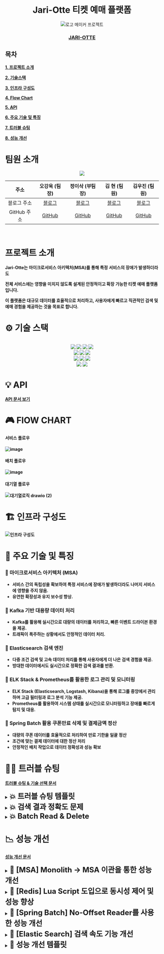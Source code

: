 <div align="center">
  
# Jari-Otte 티켓 예매 플랫폼
![로고 메이커 프로젝트](https://github.com/user-attachments/assets/1d90f74c-168a-4686-a5a7-553d2ea7c46c)<br>
### <Strong>[JARI-OTTE](https://www.jariotte.store/)<Strong>
</div>


## 목차

[1. 프로젝트 소개](#프로젝트-소개)

[2. 기술스택](#-기술-스택)

[3. 인프라 구성도](#-인프라-구성도)

[4. Flow Chart](#-FLOW-CHART)

[5. API](#-api)

[6. 주요 기술 및 특징](#-주요-기술-및-특징)

[7. 트러블 슈팅](#-트러블-슈팅)

[8. 성능 개선](#-성능-개선)

# 팀원 소개
<div align=center> 
<img src="https://github.com/user-attachments/assets/fc09bfec-299e-48ec-8a26-65dd89abdbfd">
</div>

<div align=center> 
  
| 주소       | 오강욱 (팀장)                 | 정이삭 (부팀장)                 | 김 현 (팀원)                  | 김우진 (팀원)                 |
|:------------:|:-----------------------------:|:-----------------------------:|:-----------------------------:|:-----------------------------:|
| 블로그 주소      | [블로그](https://velog.io/@kanguk_o/posts) | [블로그](https://velog.io/@isdev7057/posts) | [블로그](https://hyun-my-it-blog.tistory.com/) | [블로그](https://velog.io/@boom3652/posts) |
| GitHub 주소     | [GitHub](https://github.com/KangWookOh) | [GitHub](https://github.com/golden-hamster) | [GitHub](https://github.com/ican0422) | [GitHub](https://github.com/Woojin1123) |

</div>
<Br>

# 프로젝트 소개
Jari-Otte는 <Strong>마이크로서비스 아키텍처(MSA)</Strong>를 통해 특정 서비스의 장애가 발생하더라도

전체 서비스에는 영향을 미치지 않도록 설계된 안정적이고 확장 가능한 티켓 예매 플랫폼입니다.

이 플랫폼은 대규모 데이터를 효율적으로 처리하고, 사용자에게 빠르고 직관적인 검색 및 예매 경험을 제공하는 것을 목표로 합니다.

# ⚙ 기술 스택

<div align=center> 


  <br>
  <img src="https://img.shields.io/badge/springboot-6DB33F?style=for-the-badge&logo=spring&logoColor=white"> 
  <img src="https://img.shields.io/badge/mysql-4479A1?style=for-the-badge&logo=mysql&logoColor=white"> 
  <img src="https://img.shields.io/badge/spring security-6DB33F?style=for-the-badge&logo=springsecurity&logoColor=white"> 
  <img src="https://img.shields.io/badge/redis-FF4438?style=for-the-badge&logo=redis&logoColor=white"> 
  <br>



  <img src="https://img.shields.io/badge/elasticsearch-005571?style=for-the-badge&logo=elasticsearch&logoColor=white">
  <img src="https://img.shields.io/badge/ELK-005571?style=for-the-badge&logo=elasticstack&logoColor=white">
  <img src="https://img.shields.io/badge/KAFKA-231F20?style=for-the-badge&logo=apachekafka&logoColor=white">
  <br>

  <img src="https://img.shields.io/badge/amazon s3-569A31?style=for-the-badge&logo=amazons3&logoColor=black"> 
  <img src="https://img.shields.io/badge/amazonaws-232F3E?style=for-the-badge&logo=amazonaws&logoColor=white"> 
  <img src="https://img.shields.io/badge/amazon ecs-FF9900?style=for-the-badge&logo=amazonecs&logoColor=white">
  <br>

  <img src="https://img.shields.io/badge/github-181717?style=for-the-badge&logo=github&logoColor=white">
  <img src="https://img.shields.io/badge/git-F05032?style=for-the-badge&logo=git&logoColor=white">
  <br>
</div>

# 💡 API
[API 문서 보기](https://documenter.getpostman.com/view/37572363/2sAYBSjDDo)

# 🎮 FlOW CHART
<h4>서비스 플로우</h4>

![image](https://github.com/user-attachments/assets/c46525e9-bc86-4c46-9d31-65c3d7c4cdb8)

<h4>배치 플로우</h4>

![image](https://github.com/user-attachments/assets/de1c6a2f-2c8c-494f-b55a-5103fbd4267c)

<h4>대기열 플로우</h4>

![대기열로직 drawio (2)](https://github.com/user-attachments/assets/6c278085-1464-4812-881f-f66e7f9c7a4f)



# 🏗 인프라 구성도
![인프라 구성도](https://github.com/user-attachments/assets/a90ce3a1-2b68-4c86-bdf6-3b7c2558fbf6)

# 🚀 주요 기술 및 특징
### 🍕 __마이크로서비스 아키텍처 (MSA)__
   - 서비스 간의 독립성을 확보하여 특정 서비스에 장애가 발생하더라도 나머지 서비스에 영향을 주지 않음.
   - 유연한 확장성과 유지 보수성 향상.

### 🍕 __Kafka 기반 대용량 데이터 처리__
   - Kafka를 활용해 실시간으로 대량의 데이터를 처리하고, 빠른 이벤트 드라이븐 환경을 제공.
   - 트래픽이 폭주하는 상황에서도 안정적인 데이터 처리.

### 🍕 __Elasticsearch 검색 엔진__
   - 다중 조건 검색 및 고속 데이터 처리를 통해 사용자에게 더 나은 검색 경험을 제공.
   - 방대한 데이터에서도 실시간으로 정확한 검색 결과를 반환.

### 🍕 __ELK Stack & Prometheus를 활용한 로그 관리 및 모니터링__
   - ELK Stack (Elasticsearch, Logstash, Kibana)을 통해 로그를 중앙에서 관리하며 고급 필터링과 로그 분석 기능 제공.
   - Prometheus를 활용하여 시스템 상태를 실시간으로 모니터링하고 장애를 빠르게 탐지 및 대응.
### 🍕 Spring Batch 활용 쿠폰만료 삭제 및 결제금액 정산

- 대량의 쿠폰 데이터를 효율적으로 처리하여 만료 기한을 일괄 정산
- 조건에 맞는 결제 데이터에 대한 정산 처리
- 안정적인 배치 작업으로 데이터 정확성과 성능 확보

# 👩‍💻 트러블 슈팅
[트러블 슈팅 & 기술 선택 문서](https://abalone-kicker-cfb.notion.site/bb89be9bc05b4618b46725fb2addce71?pvs=4)

<details> 
   <summary><font size=5>💥 트러블 슈팅 템플릿</font></summary>
  
  ### 📌 요약
  
  ### 📌배경

  ### 🚨문제점 

  ### 🔧성능 개선 

  ### ✅추가 고려 사항(선택)
</details>
<details> 
   <summary><font size=5>💥 검색 결과 정확도 문제</font></summary>
  
  ### 📌 요약
  - 검색 쿼리의 정확도를 높이기 위해 Elasticsearch에서 띄어쓰기 문제, 복합어 처리, 최소 Score 설정 등의 문제를 해결
  - 사용자가 의도한 검색어에 대해 정확한 결과를 반환하도록 최적화
  
  ### 📌배경
  - 사용자가 검색어를 입력할 때 띄어쓰기 없이 작성하거나 복합어 형태로 작성하는 경우가 많음
  - Elasticsearch는 기본 설정에서는 이러한 입력을 제대로 처리하지 못하므로, 결과 정확도와 성능을 개선할 필요가 있었음

  ### 🚨문제점 
  **검색 결과가 사용자의 의도와 맞지 않음**
  - 띄어쓰기가 없는 경우("여름공연" vs "여름 공연") Elasticsearch가 정확한 결과를 반환하지 못함.
  - 복합어("여름공연")와 분리된 단어("여름", "공연")를 모두 처리하지 못함.
    
  ![띄어쓰기 없는 경우 미 반환](https://github.com/user-attachments/assets/3c15641c-7400-4710-870a-a4e0becfdbc2)
    
  **검색 쿼리의 스코어링 문제**
  - Score 값이 낮거나 0으로 설정된 데이터가 검색 결과에 포함되거나 제외됨.
    
  ![스코어링 문제](https://github.com/user-attachments/assets/39cb710a-2073-4fa3-ad00-52b228001270)
    
  ### 🔧성능 개선 
  **최소 Score 설정**
  - minScore를 0.3으로 설정하여 낮은 점수의 결과를 제거.
  - 사용자 의도에 가까운 검색 결과만 반환.
    
  ![minScore 적용](https://github.com/user-attachments/assets/d62bdbf9-4e9f-4993-a141-c77e296ce2d3)

    
  **복합어와 띄어쓰기 처리**
  - Nori Tokenizer를 decompound_mode: mixed로 설정하여 복합어("여름공연")를 분리된 형태("여름", "공연")로 처리.
  - 띄어쓰기 없는 단어도 분석하여 검색이 가능하도록 설정.
    
  ![스크린샷 2024-11-22 002610](https://github.com/user-attachments/assets/73e23923-0a15-40d5-9eae-cf6c8d128adc)
  
  ![스크린샷 2024-11-21 222718](https://github.com/user-attachments/assets/0232db78-a27f-4156-9ba6-1962c89d5606)
  
  ![스크린샷 2024-11-21 222858](https://github.com/user-attachments/assets/31a983b0-e3fd-456e-b6c0-1e75914af6ce)
  
  ![Nori Tokenizer](https://github.com/user-attachments/assets/6e058fd4-0e40-447d-a955-eda325ce010f)

  ### 🔧결과
  **스코어링 도입 결과**
  ![스크린샷 2024-11-18 104432](https://github.com/user-attachments/assets/36ecf6a1-750a-4312-8843-5d9bac3ff5c3)

  **띄어쓰기 없이 검색한 결과**
  ![스크린샷 2024-11-20 065812](https://github.com/user-attachments/assets/174a50a1-5925-4662-9a76-a1f195eb327a)

</details>
<details> <summary><font size=5>💥 Batch Read & Delete </font></summary>
  
### 📌 요약
Spring Batch 실행 중 데이터 손실 문제 발생. 특정 Step에서 Read Data가 절반으로 감소하여 원인 분석 후 해결 방안을 적용함.


### 📌 배경
Spring Batch에서 Read & Delete 방식으로 데이터를 처리하는 동안 결과 값이 일치하지 않는 문제가 발생했습니다.

배치 메타테이블을 확인한 결과, 특정 Step에서 Read Data가 절반으로 감소된 것을 확인했습니다.

배치 실패를 의심하고 재시도했으나, 동일한 문제가 발생했습니다. 결과 상태는 Completed였기에 추가적으로 코드와 실행 방식을 검토했습니다.

문제는 특정 Step에서 Chunk 단위로 데이터를 Read & Write 후 삭제하는 과정에서 발생했습니다.

Spring Batch의 ItemPagingReader는 데이터를 페이지 단위로 읽어오는데, 아래와 같은 흐름이 문제의 원인이었습니다:

첫 번째로 읽어온 데이터를 처리하고 삭제한 후, 다음 Chunk로 넘어감.
이 과정에서 Page 0번 데이터가 갱신되어, ItemReader는 다음 페이지인 201~300 데이터를 읽어옴.
결과적으로 배치 실행 중 전체 데이터의 절반만 처리되고, 나머지는 누락됨.

### 🚨 문제점
Spring Batch에서 ItemPagingReader 사용 시:

데이터 삭제 후 다시 페이지를 읽을 경우, Page 0번 데이터가 변경됨.
데이터의 누락 문제로 인해 Read Data와 Write Data가 불일치.

### 🔧 성능 개선
이 문제를 해결하기 위해 다음과 같은 방법을 검토했습니다:

1️⃣ ItemReader를 항상 0번째 페이지로 고정하는 방식 적용

데이터 삭제 후에도 항상 0번째 페이지를 기준으로 데이터를 읽음.
수정된 데이터의 영향을 받지 않음.
단점: 페이징 처리가 고정되므로 성능이 저하될 가능성이 있음.

2️⃣ CursorReader 사용

DB 커넥션을 유지하며 처음 조회한 결과를 고정하고 데이터를 순차적으로 처리.
수정된 데이터의 영향을 받지 않는다는 장점이 있음.
단점: DB Connection Timeout 문제가 발생할 수 있음.
현재 해결 방법:
CursorReader는 Coupon 서비스에 API 요청을 보내 데이터를 받아오는 구조에서는 적합하지 않다고 판단했습니다.
따라서, 항상 0번째 페이지를 읽도록 ItemReader를 수정하여 문제를 해결했습니다.

### ✅ 추가 고려 사항(선택)
데이터 볼륨이 증가할 경우 CursorReader 적용 방안 검토 필요.
DB Connection Timeout 문제를 방지하기 위해 Connection Pool 또는 Batch 처리 시간을 줄이는 방식의 추가 최적화 고려.
데이터 처리 로직과 Batch Step 간의 의존성을 줄여 더 안정적인 실행 구조 마련.
</details>

# 📉 성능 개선
[성능 개선 문서](https://abalone-kicker-cfb.notion.site/131aebc7cf8780e9a5c7d85b79c93ffc?pvs=4)

<details> 
   <summary><font size=5>🍕 [MSA] Monolith -> MSA 이관을 통한 성능 개선</font></summary>
  
  ### 📌 요약
### [Before]
![image](https://github.com/user-attachments/assets/9b6a1702-95c1-4a9e-bab1-7b3bc736c6c6)
### [AFTER]
![image](https://github.com/user-attachments/assets/1f182364-bcf0-4e97-a53d-740b3cb97629)

  ### 🚨문제점

  ### ☀️해결 방안 

  ### 🔧성능 개선 
</details>

<details> 
    <summary><font size=5>🍕 [Redis] Lua Script 도입으로 동시성 제어 및 성능 향상</font></summary>

### 📌 요약
### 1. Before - 분산 락
  
<img src="https://github.com/user-attachments/assets/20f3773b-0af9-4f76-85f5-8fea0c3837a7" >

### 2. After - Lua Script
  
<img src = "https://github.com/user-attachments/assets/73b75348-1977-4646-a84b-bedf6d5832dc" >

### 성능비교
 
  <img src = https://github.com/user-attachments/assets/38ad2cc8-b2f7-4ab6-82d9-1371a1b9ff6f  height="300">
  
### 응답 속도 평균 40~50% 향상   /  처리량 약 55% 증가
  
### 🚨문제점

대용량 트래픽이 몰릴 것으로 예상되는 공연 티켓팅 서비스 프로젝트의 좌석 예매를 구현하는 중에 **동시성 문제**를 신경 써야 했습니다.<br>
거의 동시에 여러 사람이 같은 좌석을 예매할 때 **한 사람만 성공**하고 나머지 요청에는 **예외를 반환**해야 합니다.<br>

### ☀️해결 방안

### DB 락

DB 자체의 락을 활용해서 동시성을 제어하는 방식입니다. 구현이 간단하고 일관성을 보장합니다. 하지만 대규모 트래픽이 발생하면 **수평적으로 확장하기 힘든 DB에 큰 부하**를 주게 됩니다. 그리고 다중 트랜잭션에서 서로가 서로의 락을 기다리는 **데드락**이 발생할 수 있습니다.

### Redis 분산락

Redis에 저장된 특정 키를 사용하여 락을 구현하는 방식입니다. 여러 인스턴스의 서비스가 동시에 특정 좌석을 예매할 때, **Redis 분산락**을 이용해 여러 인스턴스에서 동시에 같은 좌석을 예매하지 못하게 합니다.

Redis를 사용하기 때문에 여러 서버에서 동시에 동작하는 분산 환경에서 유용합니다. 하지만 **락을 얻고 해제하는 과정에서 시간이 소요되기 때문에 Lua script를 사용하는 것에 비해 느릴 수 있습니다.**

그리고 **락의 범위와 트랜잭션의 범위를 잘 조율해야 합니다.** 락의 해제 시점이 트랜잭션의 커밋 시점보다 빠를 경우 동시성 문제가 발생할 수 있습니다. 그렇다고 락의 범위를 너무 크게 하면 락 해제까지 걸리는 시간도 길어지기에 조심해야 합니다.

### 락 없이 Redis Lua script로 원자적 처리

만약 **Lua script를 사용하지 않고 그냥 Redis 각각의 명령만 락 없이 사용한다면** 동시성 문제가 발생할 수 있습니다.

예를 들어서:

1. **Redis에서 좌석 상태를 조회**
2. **Redis에서 좌석 상태를 변경**

위와 같은 작업을 할 때 Redis는 싱글 스레드로 동작하지만 이처럼 명령이 여러 개로 분리되는 경우 **동시성 문제가 발생**할 수 있습니다.

하지만 **Lua script는 싱글 스레드로 동작하는 Redis 서버 내에서 한 번에 묶여서 실행되기 때문에 원자성을 보장합니다.**

좌석의 상태를 조회하고 상태를 변경하는 행위를 스크립트로 묶어서 원자적으로 처리하기 때문에 동시성 제어를 할 수 있게 된 것입니다.

- **Redis에서 한 번에 좌석 상태 조회 & 좌석 상태 변경**

그리고 **락을 사용하지 않기 때문에 동시간대에 처리할 수 있는 트래픽의 수도 늘어납니다.** <br>




### 🔧성능 개선

고민을 거듭한 끝에 저는 좌석 예매 기능에 **락 없이 Redis Lua script를 사용하기로 결정했습니다.**

- **원자성 보장**
- **빠른 속도**

그리고 자료형은 Redis에 `예매 가능한 좌석 id`만 들어가기 때문에 조회와 삭제의 시간복잡도가 O(1)로 매우 빠른 **`Set` 자료형**을 사용하기로 했습니다.

  </details>
      <div>
</div>



<details> 
    <summary><font size=5>🍕 [Spring Batch] No-Offset Reader를 사용한 성능 개선</font></summary>
<div>
  
### 📌 요약

- ItemReader를 No-Offset ItemReader로 변경
- ItemProcessor에서 발생하는 과도한 Api 통신 해결
- #### 수행시간 1시간 12분 → 14분 5배 감소
  
- #### 성능 개선율 약 80%
<img src="https://github.com/user-attachments/assets/fd4d1b50-ff50-48e4-b698-2e6e5c14c021" width="500">
<img src = "https://github.com/user-attachments/assets/0273fd56-0e5e-40d1-a8c8-83cf26c040b2" width="500">

  
### 🚨문제점

- <strong>27만건의 결제 데이터에 대해 CHUNK_SIZE 100 으로 수행</strong>
- <strong>27만건의 상대적으로 적은 데이터임에도 1시간 12분으로 오래걸림</strong>

### ☀️해결 방안

1. **ItemReader의 Offset 조회 방식**
  - Offset 기반 쿼리는 **OFFSET만큼의 데이터를 읽고 무시**한 후 결과를 반환.
  - 데이터가 많아질수록 **불필요한 읽기 작업**이 증가해 성능 저하.
   
-> **Offset을 사용하지 않는 No-Offset Reader로 교체**

2. **ItemWriter의 JPA saveAll**
  - **Chunk_size**만큼 반복적으로 **INSERT** 쿼리를 실행.
  - 개별 INSERT 쿼리가 많아 대량 쓰기 작업에서 비효율적.

-> **Jdbc batch Insert 사용**
**3 .  Processor의 Feign통신**

- ItemReader의 경우 read()메서드를 통해 데이터를 한건씩 반환.
- Processor에서 네트워크 통신을 진행할 경우 모든 데이터에 대해 네트워크 통신으로 인해 응답시간*데이터 개수 만큼의 처리시간 발생

-> **Api통신을 Processor가 아닌 Writer에서 수행**
### 🔧성능 개선

1. **Offset 대신 ID 기반 조회**
  - Offset 조회 대신, Primary Key (ID)를 기준으로 조건 조회.
  - 이전 페이지의 **최대 ID**를 기억하고 `WHERE id > ? LIMIT ?` 형태로 데이터를 읽음.
  - **불필요한 읽기 제거**로 조회 성능 대폭 개선.

    ```java
    //Redis에 이전에 조회한 ID 저장
    redisTemplate.opsForValue().set(OFFSET_KEY, "0", 60000, TimeUnit.MILLISECONDS);
    // QueryDsl Id를 기준으로 조회하도록 수
     List<PaymentResponseDto> results = queryFactory
                    .select(Projections.constructor(
                            PaymentResponseDto.class,
                            payment.id,
                            payment.settlementStatus,
                            payment.payStatus,
                            payment.amount,
                            payment.reservation.concertId))
                    .from(payment)
                    .where(
                            payment.settlementStatus.eq(settlementStatus),
                            payment.payStatus.eq(payStatus),
                            payment.paidAt.before(before),
                            payment.id.gt(currentOffset))
                    .orderBy(payment.id.asc())
                    .limit(chunk)
                    .fetch();
    ```

2. **JdbcTemplate로 대량 INSERT 처리**
  - JPA 대신 **JdbcTemplate**를 활용하여 **Batch Insert** 구현.
  - 하나의 쿼리로 여러 Row를 처리해 데이터 쓰기 성능 최적화.

    ```java
    
    jdbcTemplate.batchUpdate(
        "INSERT INTO table_name (col1, col2) VALUES (?, ?)",
        new BatchPreparedStatementSetter() {
            @Override
            public void setValues(PreparedStatement ps, int i) throws SQLException {
                ps.setString(1, dataList.get(i).getCol1());
                ps.setString(2, dataList.get(i).getCol2());
            }
    
            @Override
            public int getBatchSize() {
                return dataList.size();
            }
        });
    ```

3. **Processor → Writer로 이관**
  - Writer에서 아래 코드를 통해 concertId에 대한 hostId를 가져오도록 변경

    ```java
    //Writer
    ResponseEntity<ConcertHostResponseDto> concertResponse = concertClient.findHostIdsByConcertIds(requestDto);
    log.info("콘서트 feign 응답코드 : {}", concertResponse.getStatusCode());
    Map<String, Long> hostIds = concertResponse.getBody().getResult();
    ```
</div>
</details>


<details> 
   <summary><font size=5>🍕 [Elastic Search] 검색 속도 기능 개선</font></summary>
  
  ![약 89.84% 개선)](https://github.com/user-attachments/assets/81e5bc2a-69a5-46bc-8e99-575ce7bddd48)

  ### 📌 요약
  쿼리 최적화를 통해서 검색 속도 기능 약 89.84% 개선
  
### 🚨문제점
- **WildcardQuery로 인한 성능 저하**
  - WildcardQuery는 전체 문서 스캔(Full Table Scan)을 유발하여 검색 속도가 매우 느려짐.
  - 특히, query 형태의 쿼리는 대량 데이터에서 병목현상을 발생시킴.
- **WildcardQuery로 인한 성능 저하**
  - 필터 조건이 should 조건 아래 위치하여 후처리 단계에서 필터가 실행됨.
  - 결과적으로 불필요한 문서들이 검색되고, 리소스 낭비가 심각하게 발생.

### ☀️해결 방안 
  
**WildcardQuery 제거**
  - WildcardQuery를 삭제하고, 효율적인 Nori 분석기를 사용하여 띄어쓰기와 복합어 처리가 가능하도록 개선.
  - WildcardQuery 없이도 높은 검색 정확도를 유지하도록 새로운 쿼리 방식 적용.
**필터 선처리로 위치 변경**
  - 필터 조건을 should가 아닌 filter의 상단으로 이동.
  - 필터링을 검색의 선처리 단계에서 수행하여 불필요한 문서를 미리 제거.<br>

### 🔧성능 개선 

**사용자 경험**
  - 빠른 응답 속도로 검색 서비스 품질이 향상되어 사용자 만족도 증가.

**응답 속도**
  - 기존: 검색에 433ms 소요.
  ![개선 전](https://github.com/user-attachments/assets/cc775507-a073-445d-b147-02a99258be8f)
  - 개선 후: 검색 속도 44ms로 약 89.84% 개선
  ![개선 후](https://github.com/user-attachments/assets/2e494b5a-d3d1-4ec4-a5f7-7b5b85ab7cdc)

**변경 전 쿼리 코드**
```java
public static BoolQuery createConcertSearchQuery(String query, LocalDate startDate, LocalDate endDate) {
        // 다중 필드 검색, 오타 허용
        // title과 artists 필드에서 검색어가 포함된 문서를 찾고, 오타도 허용합니다.
        MultiMatchQuery matchQueryWithFuzziness = MultiMatchQuery.of(m -> m
                .query(query)                                  // 사용자가 입력한 검색어
                .fields("title^2", "artists")   // 검색할 필드 목록 (title과 artists), title에 가중치 2배 부여
                .fuzziness("AUTO")                      // 오타를 허용하여 유사한 검색어도 매칭
                .operator(Operator.Or)                        // 모든 검색어를 포함할 필요 없이 하나만 포함해도 매칭
        );

        // phrase_prefix
        // 검색어가 입력된 단어의 앞부분만 맞아도 매칭되도록 설정
        // 검색어의 접두사에 맞는 문서도 검색
        MultiMatchQuery matchQueryWithPhrasePrefix = MultiMatchQuery.of(m -> m
                .query(query)                                   // 사용자가 입력한 검색어
                .fields("title^2", "artists")    // 검색할 필드 목록 (title과 artists), title에 가중치 2배 부여
                .type(TextQueryType.PhrasePrefix)               // phrase_prefix 타입으로 설정하여 접두사 일치 허용
        );

        // Wildcard Query 추가: artists 필드에 대해 중간에 포함된 텍스트도 매칭
        WildcardQuery wildcardQuery = WildcardQuery.of(w -> w
                .field("artists")
                .value("*" + query + "*")  // 검색어가 포함된 부분 일치 허용
        );

        // BoolQuery에 추가할 필터 리스트 생성
        List<Query> filters = new ArrayList<>();

        // 날짜 필터 추가 (startDate와 endDate가 모두 존재할 경우에만 필터 적용)
        if (startDate != null && endDate != null) {
            // 시작일과 종료일을 UTC 시간의 ISO-8601 문자열로 변환
            String startDateTime = startDate.atStartOfDay().toInstant(ZoneOffset.UTC).toString();
            String endDateTime = endDate.atTime(23, 59, 59).toInstant(ZoneOffset.UTC).toString();

            // DateRangeQuery 생성
            DateRangeQuery dateRangeQuery = new DateRangeQuery.Builder()
                    .field("startDate")        // 필드 지정
                    .gte(startDateTime)              // 시작 시간
                    .lte(endDateTime)                // 종료 시간
                    .build();

            // RangeQuery 생성 및 DateRangeQuery 추가
            RangeQuery rangeQuery = new RangeQuery.Builder()
                    .date(dateRangeQuery)      // DateRangeQuery를 RangeQuery에 추가
                    .build();

            // Query.Builder를 사용하여 RangeQuery 추가
            Query rangeQueryWrapper = new Query.Builder()
                    .range(rangeQuery)
                    .build();

            // 필터 리스트에 추가
            filters.add(rangeQueryWrapper);
        }
        // 삭제 여부 필터 추가 (deleted가 false인 문서만 반환)
        TermQuery deletedFilter = TermQuery.of(t -> t
                .field("deleted")
                .value(false) // deleted가 false인 문서만 포함
        );
        filters.add(new Query.Builder().term(deletedFilter).build());

        return BoolQuery.of(b -> b
                .should(Query.of(q -> q.multiMatch(matchQueryWithFuzziness)))        // 첫 번째 쿼리: 오타 허용
                .should(Query.of(q -> q.multiMatch(matchQueryWithPhrasePrefix)))    // 두 번째 쿼리: 접두사 일치
                .should(Query.of(q -> q.wildcard(wildcardQuery)))                   // Wildcard 쿼리 추가
                .filter(filters)                                                    // 필터 조건 추가 (필터가 있을 경우에만 적용)
        );
    }
```

**변경 후 쿼리 코드**
```java
public static BoolQuery createConcertSearchQuery(String query, LocalDate startDate, LocalDate endDate) {
        // 다중 필드 검색, 오타 허용
        // title과 artists 필드에서 검색어가 포함된 문서를 찾고, 오타도 허용합니다.
        MultiMatchQuery matchQueryWithFuzziness = MultiMatchQuery.of(m -> m
                .query(query)                                  // 사용자가 입력한 검색어
                .fields("title^2", "artists")   // 검색할 필드 목록 (title과 artists), title에 가중치 2배 부여
                .fuzziness("AUTO")                      // 오타를 허용하여 유사한 검색어도 매칭
                .operator(Operator.Or)                        // 모든 검색어를 포함할 필요 없이 하나만 포함해도 매칭
        );

        // phrase_prefix
        // 검색어가 입력된 단어의 앞부분만 맞아도 매칭되도록 설정
        // 검색어의 접두사에 맞는 문서도 검색
        MultiMatchQuery matchQueryWithPhrasePrefix = MultiMatchQuery.of(m -> m
                .query(query)                                   // 사용자가 입력한 검색어
                .fields("title^2", "artists")    // 검색할 필드 목록 (title과 artists), title에 가중치 2배 부여
                .type(TextQueryType.PhrasePrefix)               // phrase_prefix 타입으로 설정하여 접두사 일치 허용
        );

        // BoolQuery에 추가할 필터 리스트 생성
        List<Query> filters = new ArrayList<>();

        // 날짜 필터 추가 (startDate와 endDate가 모두 존재할 경우에만 필터 적용)
        if (startDate != null && endDate != null) {
            // 시작일과 종료일을 UTC 시간의 ISO-8601 문자열로 변환
            String startDateTime = startDate.atStartOfDay().toInstant(ZoneOffset.UTC).toString();
            String endDateTime = endDate.atTime(23, 59, 59).toInstant(ZoneOffset.UTC).toString();

            // DateRangeQuery 생성
            DateRangeQuery dateRangeQuery = new DateRangeQuery.Builder()
                    .field("startDate")        // 필드 지정
                    .gte(startDateTime)              // 시작 시간
                    .lte(endDateTime)                // 종료 시간
                    .build();

            // RangeQuery 생성 및 DateRangeQuery 추가
            RangeQuery rangeQuery = new RangeQuery.Builder()
                    .date(dateRangeQuery)      // DateRangeQuery를 RangeQuery에 추가
                    .build();

            // Query.Builder를 사용하여 RangeQuery 추가
            Query rangeQueryWrapper = new Query.Builder()
                    .range(rangeQuery)
                    .build();

            // 필터 리스트에 추가
            filters.add(rangeQueryWrapper);
        }
        // 삭제 여부 필터 추가 (deleted가 false인 문서만 반환)
        TermQuery deletedFilter = TermQuery.of(t -> t
                .field("deleted")
                .value(false) // deleted가 false인 문서만 포함
        );
        filters.add(new Query.Builder().term(deletedFilter).build());

        return BoolQuery.of(b -> b
                .filter(filters)                                                    // 필터 조건 추가 (필터가 있을 경우에만 적용)
                .should(Query.of(q -> q.multiMatch(matchQueryWithFuzziness)))        // 첫 번째 쿼리: 오타 허용
                .should(Query.of(q -> q.multiMatch(matchQueryWithPhrasePrefix)))    // 두 번째 쿼리: 접두사 일치
        );
    }
```

**성능 개선 결과**

| **항목**               | **기존 성능** | **개선 후 성능** | **개선 효과**            |
|------------------------|---------------|------------------|--------------------------|
| **응답 속도**          | 433ms         | 44ms             | 약 **90% 개선**          |
| **리소스 소비**        | 높음          | 감소             | 불필요한 리소스 제거      |
| **검색 정확도**        | 낮음          | 높음             | Wildcard 없이도 검색 가능 |
| **사용자 요청 처리량** | 제한적        | 증가             | 동시 요청 처리 가능       |


### 추가 고려 사항 ✅

- **인덱스 무중단 배포**: 새로운 매핑이나 설정 변경 시, 별도의 임시 인덱스를 생성하고 데이터 리인덱싱을 수행하여 서비스 중단 없이 배포를 완료.
- **데이터 인덱스 최적화**: 데이터 크기와 요청 패턴에 맞는 Shard와 Replica 수를 설정하고, 불필요한 필드를 최소화하여 저장 공간과 검색 속도 최적화.
- **클러스터 구성 관리**: 노드 역할 분리 및 확장(예: 데이터 노드, 마스터 노드 분리)로 안정성과 성능 향상.
- **쿼리 복잡도 관리**: 불필요한 쿼리 제거 및 필터와 조건의 적절한 사용으로 검색 성능 최적화.
- **모니터링과 로그 관리**: Kibana와 Slow Log를 활용하여 검색 요청 병목 지점 파악 및 성능 문제 사전 대응.

</details>


<details> 
   <summary><font size=5>🍕 성능 개선 템플릿</font></summary>
  
  ### 📌 요약
  
  ### 🚨문제점

  ### ☀️해결 방안 

  ### 🔧성능 개선 
</details>
